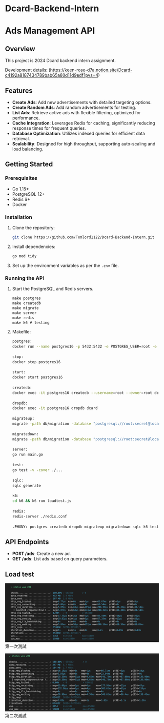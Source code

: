 # Dcard-Backend-Intern

# Ads Management API

## Overview

This project is 2024 Dcard backend intern assignment.

Development details: (https://keen-rose-d7a.notion.site/Dcard-c4192a8187434789bab65a80d11d9edf?pvs=4)

## Features

- **Create Ads**: Add new advertisements with detailed targeting options.
- **Create Random Ads**: Add random advertisements for testing.
- **List Ads**: Retrieve active ads with flexible filtering, optimized for performance.
- **Cache Integration**: Leverages Redis for caching, significantly reducing response times for frequent queries.
- **Database Optimization**: Utilizes indexed queries for efficient data retrieval.
- **Scalability**: Designed for high throughput, supporting auto-scaling and load balancing.

## Getting Started

### Prerequisites

- Go 1.15+
- PostgreSQL 12+
- Redis 6+
- Docker

### Installation

1. Clone the repository:

   ```bash
   git clone https://github.com/Tomlord1122/Dcard-Backend-Intern.git
   ```

2. Install dependencies:
   ```bash
   go mod tidy
   ```
3. Set up the environment variables as per the `.env` file.

### Running the API

1.  Start the PostgreSQL and Redis servers.
    ```
    make postgres
    make createdb
    make migrate
    make server
    make redis
    make k6 # testing
    ```
2.  Makefile:

    ```bash
    postgres:
    docker run --name postgres16 -p 5432:5432 -e POSTGRES_USER=root -e  POSTGRES_PASSWORD=secret -d postgres:latest

    stop:
    docker stop postgres16

    start:
    docker start postgres16

    createdb:
    docker exec -it postgres16 createdb --username=root --owner=root dcard

    dropdb:
    docker exec -it postgres16 dropdb dcard

    migrateup:
    migrate -path db/migration -database "postgresql://root:secret@localhost:5432/dcard?sslmode=disable" -verbose up

    migratedown:
    migrate -path db/migration -database "postgresql://root:secret@localhost:5432/dcard?sslmode=disable" -verbose down

    server:
    go run main.go

    test:
    go test -v -cover ./...

    sqlc:
    sqlc generate

    k6:
    cd k6 && k6 run loadtest.js

    redis:
    redis-server ./redis.conf

    .PHONY: postgres createdb dropdb migrateup migratedown sqlc k6 test server stop start
    ```

## API Endpoints

- **POST /ads**: Create a new ad.
- **GET /ads**: List ads based on query parameters.

## Load test

![](/asset/test.png)
第一次測試

![](/asset/test2.png)
第二次測試

